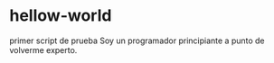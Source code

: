 # hellow-world
primer script de prueba
Soy un programador principiante a punto de volverme experto.

